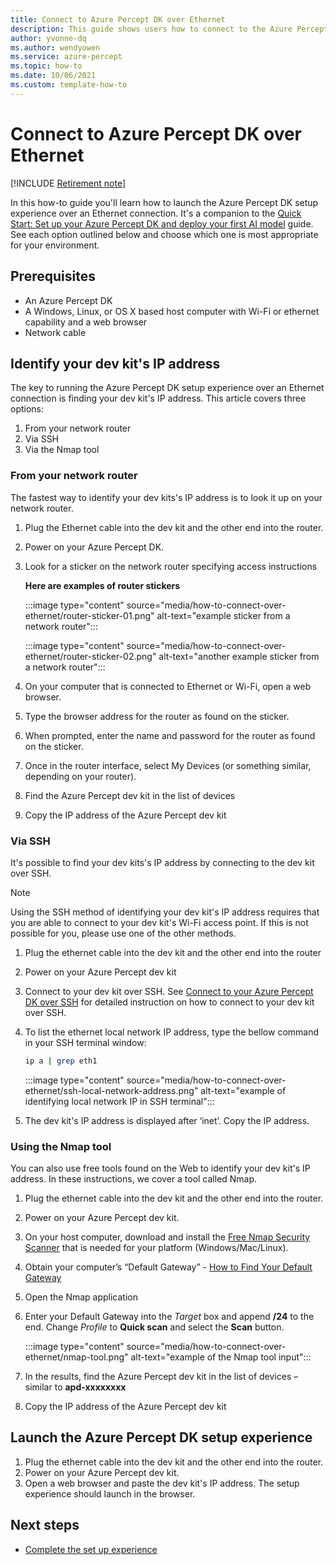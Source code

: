 ```yaml
---
title: Connect to Azure Percept DK over Ethernet
description: This guide shows users how to connect to the Azure Percept DK setup experience when connected over an Ethernet connection.
author: yvonne-dq
ms.author: wendyowen
ms.service: azure-percept
ms.topic: how-to 
ms.date: 10/06/2021
ms.custom: template-how-to
---
```


# Connect to Azure Percept DK over Ethernet

[!INCLUDE [Retirement note](./includes/retire.md)]

In this how-to guide you'll learn how to launch the Azure Percept DK setup experience over an Ethernet connection. It's a companion to the [Quick Start: Set up your Azure Percept DK and deploy your first AI model](./quickstart-percept-dk-set-up.md) guide. See each option outlined below and choose which one is most appropriate for your environment.

## Prerequisites

- An Azure Percept DK 
- A Windows, Linux, or OS X based host computer with Wi-Fi or ethernet capability and a web browser
- Network cable

## Identify your dev kit's IP address

The key to running the Azure Percept DK setup experience over an Ethernet connection is finding your dev kit's IP address. This article covers three options:
1. From your network router
1. Via SSH
1. Via the Nmap tool

### From your network router
The fastest way to identify your dev kits's IP address is to look it up on your network router.
1. Plug the Ethernet cable into the dev kit and the other end into the router.
1. Power on your Azure Percept DK.
1. Look for a sticker on the network router specifying access instructions

    **Here are examples of router stickers**

    :::image type="content" source="media/how-to-connect-over-ethernet/router-sticker-01.png" alt-text="example sticker from a network router":::

    :::image type="content" source="media/how-to-connect-over-ethernet/router-sticker-02.png" alt-text="another example sticker from a network router":::

1. On your computer that is connected to Ethernet or Wi-Fi, open a web browser.
1. Type the browser address for the router as found on the sticker.
1. When prompted, enter the name and password for the router as found on the sticker.
1. Once in the router interface, select My Devices (or something similar, depending on your router).
1. Find the Azure Percept dev kit in the list of devices
1. Copy the IP address of the Azure Percept dev kit

### Via SSH
It's possible to find your dev kits's IP address by connecting to the dev kit over SSH.

> [!NOTE]
> Using the SSH method of identifying your dev kit's IP address requires that you are able to connect to your dev kit's Wi-Fi access point. If this is not possible for you, please use one of the other methods.

1. Plug the ethernet cable into the dev kit and the other end into the router
1. Power on your Azure Percept dev kit
1. Connect to your dev kit over SSH. See [Connect to your Azure Percept DK over SSH](./how-to-ssh-into-percept-dk.md) for detailed instruction on how to connect to your dev kit over SSH.
1. To list the ethernet local network IP address, type the bellow command in your SSH terminal window:

    ```bash
    ip a | grep eth1
    ```

    :::image type="content" source="media/how-to-connect-over-ethernet/ssh-local-network-address.png" alt-text="example of identifying local network IP in SSH terminal":::


1. The dev kit's IP address is displayed after ‘inet’. Copy the IP address.

### Using the Nmap tool
You can also use free tools found on the Web to identify your dev kit's IP address. In these instructions, we cover a tool called Nmap.
1. Plug the ethernet cable into the dev kit and the other end into the router.
1. Power on your Azure Percept dev kit.
1. On your host computer, download and install the [Free Nmap Security Scanner](https://nmap.org/download.html) that is needed for your platform (Windows/Mac/Linux).
1. Obtain your computer’s “Default Gateway” - [How to Find Your Default Gateway](https://www.noip.com/support/knowledgebase/finding-your-default-gateway/)
1. Open the Nmap application 
1. Enter your Default Gateway into the *Target* box and append **/24** to the end. Change *Profile* to **Quick scan** and select the **Scan** button.
    
    :::image type="content" source="media/how-to-connect-over-ethernet/nmap-tool.png" alt-text="example of the Nmap tool input":::
 
1. In the results, find the Azure Percept dev kit in the list of devices – similar to **apd-xxxxxxxx**
1. Copy the IP address of the Azure Percept dev kit 

## Launch the Azure Percept DK setup experience
1. Plug the ethernet cable into the dev kit and the other end into the router.
1. Power on your Azure Percept dev kit.
1. Open a web browser and paste the dev kit's IP address. The setup experience should launch in the browser.

## Next steps
- [Complete the set up experience](./quickstart-percept-dk-set-up.md)
